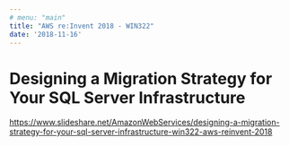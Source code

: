 ```yaml
---
# menu: "main"
title: "AWS re:Invent 2018 - WIN322"
date: '2018-11-16'
---
```

# Designing a Migration Strategy for Your SQL Server Infrastructure

https://www.slideshare.net/AmazonWebServices/designing-a-migration-strategy-for-your-sql-server-infrastructure-win322-aws-reinvent-2018